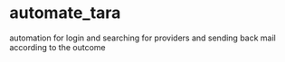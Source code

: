 # automate_tara
automation for login and searching for providers and sending back mail according to the outcome
